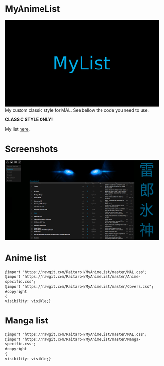 # MyAnimeList
![alt tag](https://raw.githubusercontent.com/RaitaroH/MyAnimeList/master/Images/MyList%20-%20DeepDark.png)
My custom classic style for MAL. See bellow the code you need to use.

<b>CLASSIC STYLE ONLY!</b>

My list [here](https://myanimelist.net/animelist/RaitaroHikami).

# Screenshots
![alt tag](https://raw.githubusercontent.com/RaitaroH/MyAnimeList/master/Images/Screenshot.png)

# Anime list
```
@import "https://rawgit.com/RaitaroH/MyAnimeList/master/MAL.css";
@import "https://rawgit.com/RaitaroH/MyAnimeList/master/Anime-specific.css";
@import "https://rawgit.com/RaitaroH/MyAnimeList/master/Covers.css";
#copyright
{
visibility: visible;}
```

# Manga list
```
@import "https://rawgit.com/RaitaroH/MyAnimeList/master/MAL.css";
@import "https://rawgit.com/RaitaroH/MyAnimeList/master/Manga-specific.css";
#copyright
{
visibility: visible;}
```

